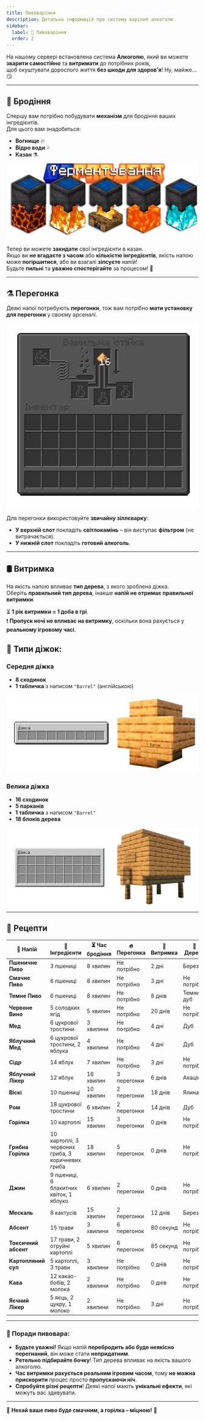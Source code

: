 ```yaml
---
title: Пивоваріння
description: Детальна інформація про систему варіння алкоголю
sidebar:
  label: 🍺 Пивоваріння
  order: 2
---
```


На нашому сервері встановлена система **Алкоголю**, який ви можете **зварити самостійно** та **витримати** до потрібних років,  
щоб скуштувати дорослого життя **без шкоди для здоров'я**! Ну, майже... 😏

---

## 🏺 Бродіння

Спершу вам потрібно побудувати **механізм** для бродіння ваших інгредієнтів.  
Для цього вам знадобиться:

- **Вогнище** 🔥
- **Відро води** 💦
- **Казан** ⚗️

![Бродіння](../../../assets/brewery/cauldron.png)

Тепер ви можете **закидати** свої інгредієнти в казан.  
Якщо ви **не вгадаєте з часом** або **кількістю інгредієнтів**, якість напою може **погіршитися**, або ви взагалі **зіпсуєте** напій!  
Будьте **пильні** та **уважно спостерігайте** за процесом! 👀

---

## ⚗️ Перегонка

Деякі напої потребують **перегонки**, тож вам потрібно **мати установку для перегонки** у своєму арсеналі.

![Перегін](../../../assets/brewery/distillery.png)

Для перегонки використовуйте **звичайну зіллєварку**:

- **У верхній слот** покладіть **світлокамінь** – він виступає **фільтром** (не витрачається).
- **У нижній слот** покладіть **готовий алкоголь**.

---

## 🛢️ Витримка

На якість напою впливає **тип дерева**, з якого зроблена діжка.  
Оберіть **правильний тип дерева**, інакше **напій не отримає правильної витримки**.

⏳ **1 рік витримки = 1 доба в грі**.  
❗ **Пропуск ночі не впливає на витримку**, оскільки вона рахується у **реальному ігровому часі**.

## 🏺 Типи діжок:

### Середня діжка

- **8 сходинок**
- **1 табличка** з написом `"Barrel"` (англійською)

![Середня бочка](../../../assets/brewery/bigbarrel.png)

### Велика діжка

- **16 сходинок**
- **5 парканів**
- **1 табличка** з написом `"Barrel"`
- **18 блоків дерева**

![Велика бочка](../../../assets/brewery/hugebarrel.png)

---

## 📜 Рецепти

| 🍷 Напій          | 🥕 Інгредієнти                                   | ⏳ Час бродіння | 🔥 Перегонка  | 🏺 Витримка | 🌳 Дерево    |
|------------------|-----------------------------------------------|---------------|-------------|----------|-----------|
| **Пшеничне Пиво**  | 3 пшениці                                     | 8 хвилин      | Не потрібно | 2 дні    | Береза    |
| **Смачне Пиво**   | 6 пшениці                                     | 8 хвилин      | Не потрібно | 3 дні    | Не потрібно |
| **Темне Пиво**    | 6 пшениці                                     | 8 хвилин      | Не потрібно | 8 днів   | Темний дуб  |
| **Червоне Вино**  | 5 солодких ягід                               | 5 хвилин      | Не потрібно | 20 днів  | Не потрібно |
| **Мед**          | 6 цукрової тростини                           | 3 хвилини     | Не потрібно | 4 дні    | Дуб        |
| **Яблучний Мед**  | 6 цукрової тростини, 2 яблука                 | 4 хвилини     | Не потрібно | 4 дні    | Дуб        |
| **Сідр**         | 14 яблук                                      | 7 хвилин      | Не потрібно | 3 дні    | Не потрібно |
| **Яблучний Лікер** | 12 яблук                                     | 16 хвилин     | 3 перегонки | 6 днів   | Акація      |
| **Віскі**        | 10 пшениці                                    | 10 хвилин     | 2 перегонки | 18 днів  | Ялина      |
| **Ром**          | 18 цукрової тростини                          | 6 хвилин      | 2 перегонки | 14 днів  | Дуб        |
| **Горілка**      | 10 картоплі                                   | 15 хвилин     | 3 перегонки | 0 днів   | Не потрібно |
| **Грибна Горілка** | 10 картоплі, 3 червоних гриба, 3 коричневих гриба | 18 хвилин  | 5 перегонок | 0 днів   | Не потрібно |
| **Джин**         | 9 пшениці, 6 блакитних квіток, 1 яблуко       | 6 хвилин      | 2 перегонки | 0 днів   | Не потрібно |
| **Мескаль**      | 8 кактусів                                    | 15 хвилин     | 2 перегонки | 12 днів  | Береза    |
| **Абсент**       | 15 трави                                      | 3 хвилини     | 6 перегонок | 80 секунд | Не потрібно |
| **Токсичний абсент** | 17 трави, 2 отруйні картоплі              | 5 хвилин      | 6 перегонок | 85 секунд | Не потрібно |
| **Картопляний суп** | 5 картоплі, 3 трави                        | 3 хвилини     | Не потрібно | 0 днів   | Не потрібно |
| **Кава**         | 12 какао-бобів, 2 молока                      | 2 хвилини     | Не потрібно | 0 днів   | Не потрібно |
| **Яєчний Лікер** | 5 яєць, 2 цукру, 1 молоко                     | 2 хвилини     | Не потрібно | 3 дні    | Не потрібно |

---

### 🍻 Поради пивовара:

- **Будьте уважні!** Якщо напій **перебродить або буде неякісно перегнаний**, він може стати **непридатним**.
- **Ретельно підбирайте бочку**! Тип дерева впливає на якість вашого алкоголю.
- **Час витримки рахується реальним ігровим часом**, тому **не можна прискорити** процес просто **пропускаючи ніч**.
- **Спробуйте різні рецепти**! Деякі напої мають **унікальні ефекти**, які можуть вас здивувати.

---

🥂 **Нехай ваше пиво буде смачним, а горілка – міцною!** 🍻
